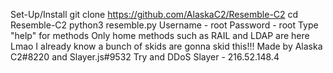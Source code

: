 Set-Up/Install
git clone https://github.com/AlaskaC2/Resemble-C2
cd Resemble-C2
python3 resemble.py
Username - root
Password - root
Type "help" for methods
Only home methods such as RAIL and LDAP are here
Lmao I already know a bunch of skids are gonna skid this!!!
Made by Alaska C2#8220 and Slayer.js#9532
Try and DDoS Slayer - 216.52.148.4
